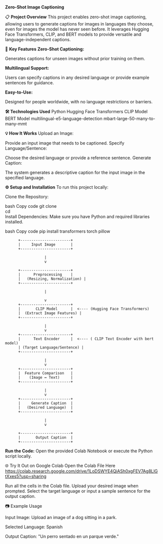 

**Zero-Shot Image Captioning**


📋 **Project Overview**
This project enables zero-shot image captioning, allowing users to generate captions for images in languages they choose, even for images the model has never seen before. It leverages Hugging Face Transformers, CLIP, and BERT models to provide versatile and language-independent captions.

🚀 **Key Features**
**Zero-Shot Captioning:**

Generates captions for unseen images without prior training on them.

**Multilingual Support:**

Users can specify captions in any desired language or provide example sentences for guidance.

**Easy-to-Use:**

Designed for people worldwide, with no language restrictions or barriers.

**🛠️ Technologies Used**
Python
Hugging Face Transformers
CLIP Model
BERT Model 
multilingual-e5-language-detection
mbart-large-50-many-to-many-mmt

**💡 How It Works**
Upload an Image:

Provide an input image that needs to be captioned.
Specify Language/Sentence:

Choose the desired language or provide a reference sentence.
Generate Caption:

The system generates a descriptive caption for the input image in the specified language.

**⚙️ Setup and Installation**
To run this project locally:

Clone the Repository:

bash
Copy code
git clone <repository-link>  
cd <repository-folder>  
Install Dependencies:
Make sure you have Python and required libraries installed.

bash
Copy code
pip install transformers torch pillow 

          +-----------------------+
          |     Input Image       |
          +-----------------------+
          
                      |
                      v
                      
          +-----------------------+
          |      Preprocessing    |
          |   (Resizing, Normalization) |
          +-----------------------+
          
                      |
                    
                      v
          +-----------------------+
          |       CLIP Model      |  <---- (Hugging Face Transformers)
          |  (Extract Image Features) |
          +-----------------------+
          
                      |
                      v
          +-----------------------+
          |      Text Encoder     |  <---- ( CLIP Text Encoder with bert model)
          | (Target Language/Sentence) |
          +-----------------------+
          
                      |
                      v
          +-----------------------+
          |  Feature Comparison   |
          |    (Image ↔ Text)     |
          +-----------------------+
          
                      |
                      v
          +-----------------------+
          |     Generate Caption  |
          |   (Desired Language)  |
          +-----------------------+
          
                      |
                      v
                      
          +-----------------------+
          |       Output Caption  |
          +-----------------------+


**Run the Code:**
Open the provided Colab Notebook or execute the Python script locally.

🌐 Try It Out on Google Colab
Open the Colab File Here
https://colab.research.google.com/drive/1LoDSWYE4QiASh0xgFEV7Ag8LlGtXxes5?usp=sharing

Run all the cells in the Colab file.
Upload your desired image when prompted.
Select the target language or input a sample sentence for the output caption.

📷 Example Usage

Input Image:
Upload an image of a dog sitting in a park.

Selected Language:
Spanish

Output Caption:
"Un perro sentado en un parque verde."


